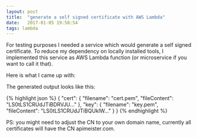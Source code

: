 ```yaml
---
layout: post
title:  "generate a self signed certificate with AWS Lambda"
date:   2017-01-05 19:58:54
tags: lambda
---
```

For testing purposes I needed a service which would generate a self signed certificate. To reduce my dependency on locally installed tools, I implemented this service as AWS Lambda function (or microservice if you want to call it that).

Here is what I came up with:

<script src="https://gist.github.com/8eab250f28360f696caa8e8c616f0dd8.js"> </script>

The generated output looks like this:

{% highlight json %}
{
  "cert": {
    "filename": "cert.pem",
    "fileContent": "LS0tLS1CRUdJTiBDRVJU..."
  },
  "key": {
    "filename": "key.pem",
    "fileContent": "LS0tLS1CRUdJTiBQUklW..."
  }
}
{% endhighlight %}

PS: you might need to adjust the CN to your own domain name, currently all certificates will have the CN apimeister.com.
